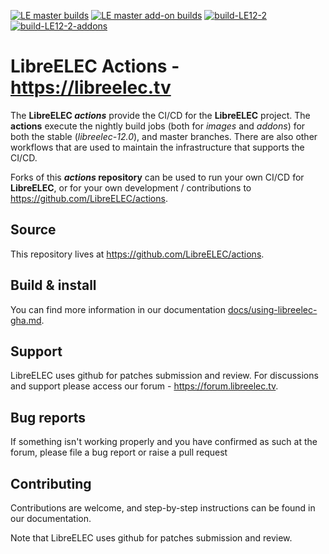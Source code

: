[![LE master builds](https://github.com/LibreELEC/actions/actions/workflows/build-LE13.yml/badge.svg)](https://github.com/LibreELEC/actions/actions/workflows/build-LE13.yml) [![LE master add-on builds](https://github.com/LibreELEC/actions/actions/workflows/build-LE13-addons.yml/badge.svg)](https://github.com/LibreELEC/actions/actions/workflows/build-LE13-addons.yml) [![build-LE12-2](https://github.com/LibreELEC/actions/actions/workflows/build-LE12-2.yml/badge.svg)](https://github.com/LibreELEC/actions/actions/workflows/build-LE12-2.yml) [![build-LE12-2-addons](https://github.com/LibreELEC/actions/actions/workflows/build-LE12-2-addons.yml/badge.svg)](https://github.com/LibreELEC/actions/actions/workflows/build-LE12-2-addons.yml)

# LibreELEC Actions - <https://libreelec.tv>

The **LibreELEC _actions_** provide the CI/CD for the **LibreELEC** project. The **actions** execute the nightly build jobs (both for *images* and *addons*) for both the stable (*libreelec-12.0*), and master branches. There are also other workflows that are used to maintain the infrastructure that supports the CI/CD.

Forks of this **_actions_ repository** can be used to run your own CI/CD for **LibreELEC**, or for your own development / contributions to https://github.com/LibreELEC/actions.

## Source

This repository lives at https://github.com/LibreELEC/actions.

## Build & install

You can find more information in our documentation [docs/using-libreelec-gha.md](docs/using-libreelec-gha.md).

## Support

LibreELEC uses github for patches submission and review. For discussions and support please access our forum - https://forum.libreelec.tv.

## Bug reports

If something isn't working properly and you have confirmed as such at the forum, please file a bug report or raise a pull request 

## Contributing

Contributions are welcome, and step-by-step instructions can be found in our
documentation.

Note that LibreELEC uses github for patches submission and review.

